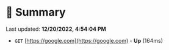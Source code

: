 # 📖 Summary
Last updated: **12/20/2022, 4:54:04 PM**

- `GET` [https://google.com](https://google.com) - **Up** (164ms)
